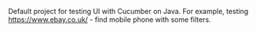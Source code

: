 Default project for testing UI with Cucumber on Java.
For example, testing https://www.ebay.co.uk/ - find mobile phone with some filters.